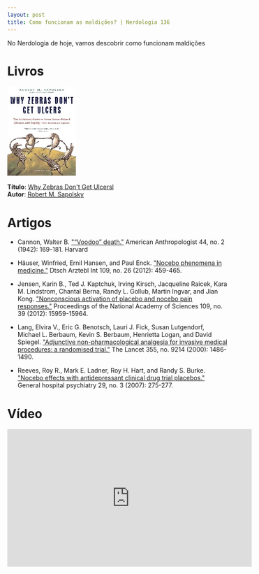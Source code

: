 ```yaml
---
layout: post
title: Como funcionam as maldições? | Nerdologia 136
---
```


No Nerdologia de hoje, vamos descobrir como funcionam maldições

Livros
=====

![Why Zebras Don't Get Ulcers](../images/zebras.jpg)

**Título**: [Why Zebras Don't Get Ulcersl](http://www.amazon.com/Why-Zebras-Dont-Ulcers-Third/dp/0805073698)<br>
**Autor**: [Robert M. Sapolsky](https://med.stanford.edu/profiles/robert-sapolsky)

Artigos
=====

- Cannon, Walter B. ["“Voodoo” death."](http://www.ncbi.nlm.nih.gov/pubmed/12356599) American Anthropologist 44, no. 2 (1942): 169-181.
Harvard

- Häuser, Winfried, Ernil Hansen, and Paul Enck. ["Nocebo phenomena in medicine."](http://www.ncbi.nlm.nih.gov/pmc/articles/PMC3401955/) Dtsch Arztebl Int 109, no. 26 (2012): 459-465.

- Jensen, Karin B., Ted J. Kaptchuk, Irving Kirsch, Jacqueline Raicek, Kara M. Lindstrom, Chantal Berna, Randy L. Gollub, Martin Ingvar, and Jian Kong. ["Nonconscious activation of placebo and nocebo pain responses."](http://www.pnas.org/content/109/39/15959.short) Proceedings of the National Academy of Sciences 109, no. 39 (2012): 15959-15964.

- Lang, Elvira V., Eric G. Benotsch, Lauri J. Fick, Susan Lutgendorf, Michael L. Berbaum, Kevin S. Berbaum, Henrietta Logan, and David Spiegel. ["Adjunctive non-pharmacological analgesia for invasive medical procedures: a randomised trial."](http://www.ncbi.nlm.nih.gov/pubmed/10801169) The Lancet 355, no. 9214 (2000): 1486-1490.

- Reeves, Roy R., Mark E. Ladner, Roy H. Hart, and Randy S. Burke. ["Nocebo effects with antidepressant clinical drug trial placebos."](http://www.ncbi.nlm.nih.gov/pubmed/17484949) General hospital psychiatry 29, no. 3 (2007): 275-277.

Vídeo
=====

<iframe width="560" height="315" src="https://www.youtube.com/embed/KP8irk-6jrE" frameborder="0" allowfullscreen></iframe>
